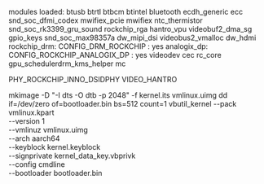 modules loaded: 
btusb
btrtl
btbcm
btintel
bluetooth
ecdh_generic
ecc
snd_soc_dfmi_codex
mwifiex_pcie
mwifiex
ntc_thermistor
snd_soc_rk3399_gru_sound
rockchip_rga
hantro_vpu
videobuf2_dma_sg
gpio_keys
snd_soc_max98357a
dw_mipi_dsi
videobus2_vmalloc
dw_hdmi
rockchip_drm: CONFIG_DRM_ROCKCHIP : yes
analogix_dp: CONFIG_ROCKCHIP_ANALOGIX_DP : yes
videodev
cec
rc_core
gpu_schedulerdrm_kms_helper
mc


PHY_ROCKCHIP_INNO_DSIDPHY
VIDEO_HANTRO


mkimage -D "-I dts -O dtb -p 2048" -f kernel.its vmlinux.uimg
dd if=/dev/zero of=bootloader.bin bs=512 count=1
vbutil_kernel --pack vmlinux.kpart \
              --version 1 \
              --vmlinuz vmlinux.uimg \
              --arch aarch64 \
              --keyblock kernel.keyblock \
              --signprivate kernel_data_key.vbprivk \
              --config cmdline \
              --bootloader bootloader.bin

